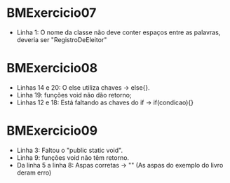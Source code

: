# BMExercicio07 
- Linha 1: O nome da classe não deve conter espaços entre as palavras, deveria ser "RegistroDeEleitor" 

# BMExercicio08
- Linhas 14 e 20: O else utiliza chaves -> else{}.
- Linha 19: funções void não dão retorno;
- Linhas 12 e 18: Está faltando as chaves do if -> if(condicao){}

# BMExercicio09
- Linha 3: Faltou o "public static void".
- Linha 9: funções void não têm retorno.
- Da linha 5 a linha 8: Aspas corretas -> "" (As aspas do exemplo do livro deram erro)